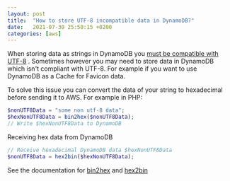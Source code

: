 ```yaml
---
layout: post
title:  "How to store UTF-8 incompatible data in DynamoDB?"
date:   2021-07-30 25:50:15 +0200
categories: [aws]
---
```


When storing data as strings in DynamoDB
you [must be compatible with UTF-8](https://docs.aws.amazon.com/amazondynamodb/latest/developerguide/HowItWorks.NamingRulesDataTypes.html#HowItWorks.DataTypes.String)
. Sometimes however you may need to store data in DynamoDB which isn't compliant with UTF-8. For example if you want to
use DynamoDB as a Cache for Favicon data.

To solve this issue you can convert the data of your string to hexadecimal before sending it to AWS. For example in PHP:
```php
$nonUTF8Data = "some non utf-8 data";
$hexNonUTF8Data = bin2hex($nonUTF8Data);
// Write $hexNonUTF8Data to DynamoDB
```

Receiving hex data from DynamoDB
```php
// Receive hexadecimal DynamoDB data $hexNonUTF8Data
$nonUTF8Data = hex2bin($hexNonUTF8Data);
```

See the documentation for [bin2hex](https://www.php.net/manual/en/function.bin2hex.php) and [hex2bin](https://www.php.net/manual/en/function.hex2bin.php)
